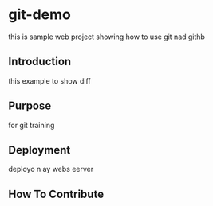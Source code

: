 # git-demo
this is sample web project showing how to use git nad githb
## Introduction
this example to show diff
## Purpose
for git training
## Deployment
deployo n ay webs eerver
## How To Contribute
